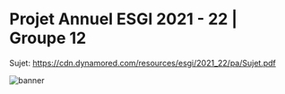 # Projet Annuel ESGI 2021 - 22 | Groupe 12

Sujet: https://cdn.dynamored.com/resources/esgi/2021_22/pa/Sujet.pdf

![banner](https://user-images.githubusercontent.com/44113746/150596334-71a651bc-155b-4f02-bca3-e03eb9661c6b.png)
